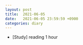 ```yaml
---
layout: post
title:  2021-06-05
date:   2021-06-05 23:59:59 +0900
categories: diary
---
```


- [Study] reading 1 hour
